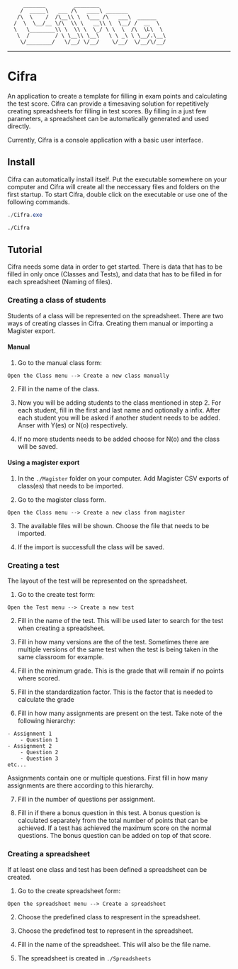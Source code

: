          _______         ________   
        /  _____\   ___ /\   ____\ _______  
       /\  \    /  /\__\\ \  \___ /\   ___\  ______ 
      /  \  \__/__ \/\  \\ \   __\\ \  \__/ /  __  \
      \   \________\\ \  \\ \  \_/ \ \  \  /\  \L\  \
       \  /        / \ \__\\ \__\   \ \ _\ \ \__/.\__\
        \/________/   \/__/ \/__/    \/__/  \/__/\/__/ 
------------------------------------------------------------

# Cifra
An application to create a template for filling in exam points and calculating the test score. Cifra can provide a timesaving solution for repetitively creating spreadsheets for filling in test scores.
By filling in a just few parameters, a spreadsheet can be automatically generated and used directly.

Currently, Cifra is a console application with a basic user interface.

## Install
Cifra can automatically install itself. Put the executable somewhere on your computer and Cifra will create all the neccessary files and folders on the first startup.
To start Cifra, double click on the executable or use one of the following commands.

```powershell
./Cifra.exe
```

```bash
./Cifra
```

## Tutorial
Cifra needs some data in order to get started. There is data that has to be filled in only once (Classes and Tests), and data that has to be filled in for each spreadsheet (Naming of files).

### Creating a class of students
Students of a class will be represented on the spreadsheet.
There are two ways of creating classes in Cifra. Creating them manual or importing a Magister export.

#### Manual
1. Go to the manual class form:
```
Open the Class menu --> Create a new class manually
```

2. Fill in the name of the class.

3. Now you will be adding students to the class mentioned in step 2. 
For each student, fill in the first and last name and optionally a infix.
After each student you will be asked if another student needs to be added. Anser with Y(es) or N(o) respectively.

4. If no more students needs to be added choose for N(o) and the class will be saved.

#### Using a magister export
1. In the `./Magister` folder on your computer. Add Magister CSV exports of class(es) that needs to be imported.

2. Go to the magister class form.
```
Open the Class menu --> Create a new class from magister
```

3. The available files will be shown. Choose the file that needs to be imported.

4. If the import is successfull the class will be saved.

### Creating a test
The layout of the test will be represented on the spreadsheet.

1. Go to the create test form:
```
Open the Test menu --> Create a new test
```

2. Fill in the name of the test. This will be used later to search for the test when creating a spreadsheet.

3. Fill in how many versions are the of the test. Sometimes there are multiple versions of the same test when the test is being taken in the same classroom for example.

4. Fill in the minimum grade. This is the grade that will remain if no points where scored.

5. Fill in the standardization factor. This is the factor that is needed to calculate the grade

6. Fill in how many assignments are present on the test. Take note of the following hierarchy:
```
- Assignment 1
	- Question 1
- Assignment 2
	- Question 2
	- Question 3
etc...
```
Assignments contain one or multiple questions.
First fill in how many assignments are there according to this hierarchy.

7. Fill in the number of questions per assignment.

8. Fill in if there a bonus question in this test.
A bonus question is calculated separately from the total number of points that can be achieved.
If a test has achieved the maximum score on the normal questions. The bonus question can be added on top of that score.

### Creating a spreadsheet
If at least one class and test has been defined a spreadsheet can be created.

1. Go to the create spreadsheet form:
```
Open the spreadsheet menu --> Create a spreadsheet
```

2. Choose the predefined class to respresent in the spreadsheet.

3. Choose the predefined test to represent in the spreadsheet.

4. Fill in the name of the spreadsheet. This will also be the file name.

5. The spreadsheet is created in `./Spreadsheets`